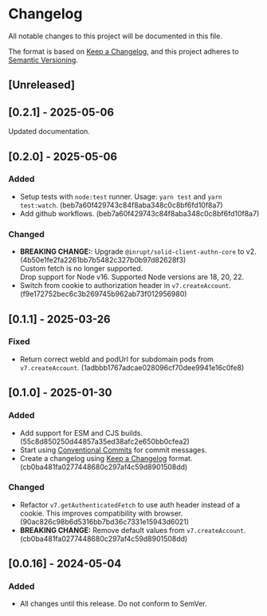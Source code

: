 # Changelog

All notable changes to this project will be documented in this file.

The format is based on [Keep a Changelog](https://keepachangelog.com/en/1.1.0/),
and this project adheres to [Semantic Versioning](https://semver.org/spec/v2.0.0.html).

## [Unreleased]

## [0.2.1] - 2025-05-06

Updated documentation.

## [0.2.0] - 2025-05-06

### Added

- Setup tests with `node:test` runner. Usage: `yarn test` and `yarn test:watch`. (beb7a60f429743c84f8aba348c0c8bf6fd10f8a7)
- Add github workflows. (beb7a60f429743c84f8aba348c0c8bf6fd10f8a7)

### Changed

- **BREAKING CHANGE:**: Upgrade `@inrupt/solid-client-authn-core` to v2. (4b50e1fe2fa2261bb7b5482c327b0b97d82628f3)  
  Custom fetch is no longer supported.  
  Drop support for Node v16. Supported Node versions are 18, 20, 22.
- Switch from cookie to authorization header in `v7.createAccount`. (f9e172752bec6c3b269745b962ab73f012956980)

## [0.1.1] - 2025-03-26

### Fixed

- Return correct webId and podUrl for subdomain pods from `v7.createAccount`. (1adbbb1767adcae028096cf70dee9941e16c0fe8)

## [0.1.0] - 2025-01-30

### Added

- Add support for ESM and CJS builds. (55c8d850250d44857a35ed38afc2e650bb0cfea2)
- Start using [Conventional Commits](https://www.conventionalcommits.org/) for commit messages.
- Create a changelog using [Keep a Changelog](https://keepachangelog.com/) format. (cb0ba481fa0277448680c297af4c59d8901508dd)

### Changed

- Refactor `v7.getAuthenticatedFetch` to use auth header instead of a cookie. This improves compatibility with browser. (90ac826c98b6d5316bb7bd36c7331e15943d6021)
- **BREAKING CHANGE:** Remove default values from `v7.createAccount`. (cb0ba481fa0277448680c297af4c59d8901508dd)

## [0.0.16] - 2024-05-04

### Added

- All changes until this release. Do not conform to SemVer.
